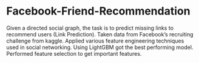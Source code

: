 # Facebook-Friend-Recommendation
Given a directed social graph, the task is to predict missing links to recommend users (Link Prediction). 
Taken data from Facebook’s recruiting challenge from kaggle. Applied various feature engineering techniques 
used in social networking. Using LightGBM got the best performing model. Performed feature selection to get important features.
